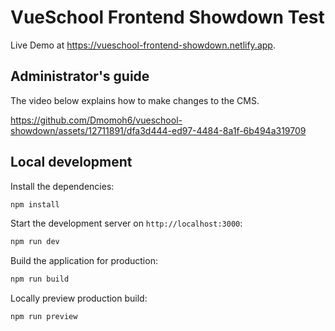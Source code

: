 # VueSchool Frontend Showdown Test

Live Demo at <https://vueschool-frontend-showdown.netlify.app>.

## Administrator's guide

The video below explains how to make changes to the CMS.



https://github.com/Dmomoh6/vueschool-showdown/assets/12711891/dfa3d444-ed97-4484-8a1f-6b494a319709



## Local development

Install the dependencies:

```bash
npm install
```

Start the development server on `http://localhost:3000`:

```bash
npm run dev
```

Build the application for production:

```bash
npm run build
```

Locally preview production build:

```bash
npm run preview
```
